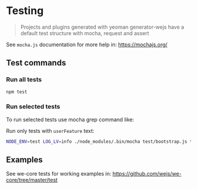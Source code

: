 # Testing

> Projects and plugins generated with yeoman generator-wejs have a default test structure with mocha, request and assert

See `mocha.js` documentation for more help in: https://mochajs.org/

## Test commands

### Run all tests

```sh
npm test
```

### Run selected tests

To run selected tests use mocha grep command like: 

Run only tests with `userFeature` text:

```sh
NODE_ENV=test LOG_LV=info ./node_modules/.bin/mocha test/bootstrap.js test/**/*.test.js -b -g 'userFeature'
```

## Examples

See we-core tests for working examples in: https://github.com/wejs/we-core/tree/master/test
